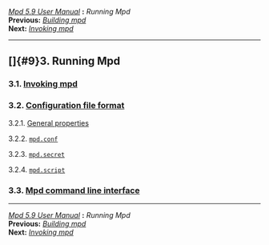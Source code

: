 [*Mpd 5.9 User Manual*](README.md) **:** *Running Mpd*\
**Previous:** [*Building mpd*](mpd8.md)\
**Next:** [*Invoking mpd*](mpd10.md)

------------------------------------------------------------------------

## []{#9}3. Running Mpd

### 3.1. [Invoking mpd](mpd10.md#10)

### 3.2. [Configuration file format](mpd11.md#11)

3.2.1. [General properties](mpd12.md#12)

3.2.2. [`mpd.conf`](mpd13.md#13)

3.2.3. [`mpd.secret`](mpd14.md#14)

3.2.4. [`mpd.script`](mpd15.md#15)

### 3.3. [Mpd command line interface](mpd16.md#16)

------------------------------------------------------------------------

[*Mpd 5.9 User Manual*](README.md) **:** *Running Mpd*\
**Previous:** [*Building mpd*](mpd8.md)\
**Next:** [*Invoking mpd*](mpd10.md)
